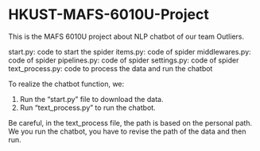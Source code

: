 # HKUST-MAFS-6010U-Project
This is the MAFS 6010U project about NLP chatbot of our team Outliers.

start.py: code to start the spider
items.py: code of spider
middlewares.py: code of spider
pipelines.py: code of spider
settings.py: code of spider
text_process.py: code to process the data and run the chatbot


To realize the chatbot function, we:
1. Run the “start.py” file to download the data.
2. Run “text_process.py” to run the chatbot.

Be careful, in the text_process file, the path is based on the personal path. We you run the chatbot, you have to revise the path of the data and then run.
